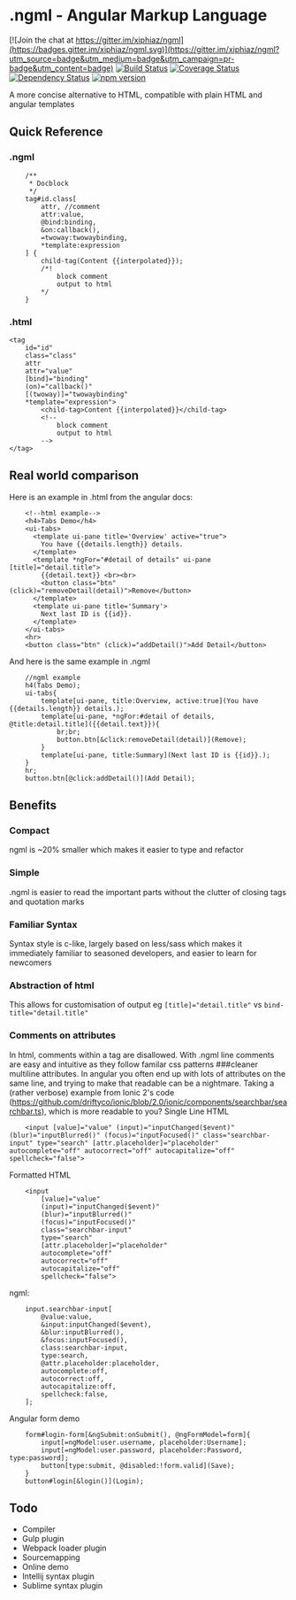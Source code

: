# .ngml - Angular Markup Language

[![Join the chat at https://gitter.im/xiphiaz/ngml](https://badges.gitter.im/xiphiaz/ngml.svg)](https://gitter.im/xiphiaz/ngml?utm_source=badge&utm_medium=badge&utm_campaign=pr-badge&utm_content=badge)
[![Build Status](https://travis-ci.org/xiphiaz/ngml.svg?branch=master)](https://travis-ci.org/xiphiaz/ngml) 
[![Coverage Status](https://coveralls.io/repos/xiphiaz/ngml/badge.svg?branch=master)](https://coveralls.io/r/xiphiaz/ngml?branch=master)
[![Dependency Status](https://gemnasium.com/xiphiaz/ngml.svg)](https://gemnasium.com/xiphiaz/ngml)
[![npm version](https://badge.fury.io/js/ngml.svg)](http://badge.fury.io/js/ngml)

A more concise alternative to HTML, compatible with plain HTML and angular templates

## Quick Reference

### .ngml
```
    /**
     * Docblock
     */
    tag#id.class[
        attr, //comment
        attr:value,
        @bind:binding,
        &on:callback(),
        =twoway:twowaybinding,
        *template:expression
    ] {
        child-tag(Content {{interpolated}});
        /*! 
            block comment
            output to html
        */
    }
```

### .html
```
<tag 
    id="id" 
    class="class" 
    attr 
    attr="value" 
    [bind]="binding" 
    (on)="callback()" 
    [(twoway)]="twowaybinding" 
    *template="expression">
        <child-tag>Content {{interpolated}}</child-tag>
        <!-- 
            block comment
            output to html
        -->
</tag>
```

## Real world comparison
Here is an example in .html from the angular docs:
```
    <!--html example-->
    <h4>Tabs Demo</h4>
    <ui-tabs>
      <template ui-pane title='Overview' active="true">
        You have {{details.length}} details.
      </template>
      <template *ngFor="#detail of details" ui-pane [title]="detail.title">
        {{detail.text}} <br><br>
        <button class="btn" (click)="removeDetail(detail)">Remove</button>
      </template>
      <template ui-pane title='Summary'>
        Next last ID is {{id}}.
      </template>
    </ui-tabs>
    <hr>
    <button class="btn" (click)="addDetail()">Add Detail</button>
```
And here is the same example in .ngml
```
    //ngml example
    h4(Tabs Demo);
    ui-tabs{
        template[ui-pane, title:Overview, active:true](You have {{details.length}} details.);
        template[ui-pane, *ngFor:#detail of details, @title:detail.title]({{detail.text}}){
            br;br;
            button.btn[&click:removeDetail(detail)](Remove);
        }
        template[ui-pane, title:Summary](Next last ID is {{id}}.);
    }
    hr;
    button.btn[@click:addDetail()](Add Detail);
```
## Benefits
### Compact
ngml is ~20% smaller which makes it easier to type and refactor
### Simple
.ngml is easier to read the important parts without the clutter of closing tags and quotation marks
### Familiar Syntax 
Syntax style is c-like, largely based on less/sass which makes it immediately familiar to seasoned developers, and easier to learn for newcomers
### Abstraction of html
This allows for customisation of output eg `[title]="detail.title"` vs `bind-title="detail.title"`
### Comments on attributes
In html, comments within a tag are disallowed. With .ngml line comments are easy and intuitive as they follow familar css patterns
###cleaner multiline attributes. 
In angular you often end up with lots of attributes on the same line, and trying to make
 that readable can be a nightmare. 
Taking a (rather verbose) example from Ionic 2's code (https://github.com/driftyco/ionic/blob/2.0/ionic/components/searchbar/searchbar.ts), which is more readable to you?
Single Line HTML


```
    <input [value]="value" (input)="inputChanged($event)" (blur)="inputBlurred()" (focus)="inputFocused()" class="searchbar-input" type="search" [attr.placeholder]="placeholder" autocomplete="off" autocorrect="off" autocapitalize="off" spellcheck="false">
```


Formatted HTML

```
    <input 
        [value]="value" 
        (input)="inputChanged($event)" 
        (blur)="inputBlurred()" 
        (focus)="inputFocused()" 
        class="searchbar-input" 
        type="search" 
        [attr.placeholder]="placeholder" 
        autocomplete="off" 
        autocorrect="off" 
        autocapitalize="off" 
        spellcheck="false">
```

ngml:

```
    input.searchbar-input[
        @value:value,
        &input:inputChanged($event),
        &blur:inputBlurred(),
        &focus:inputFocused(), 
        class:searchbar-input,
        type:search,
        @attr.placeholder:placeholder,
        autocomplete:off,
        autocorrect:off,
        autocapitalize:off,
        spellcheck:false,
    ];
```

Angular form demo
```
    form#login-form[&ngSubmit:onSubmit(), @ngFormModel=form]{
        input[=ngModel:user.username, placeholder:Username];
        input[=ngModel:user.password, placeholder:Password, type:password];
        button[type:submit, @disabled:!form.valid](Save);
    }
    button#login[&login()](Login);
```

## Todo
* Compiler
* Gulp plugin
* Webpack loader plugin
* Sourcemapping
* Online demo
* Intellij syntax plugin
* Sublime syntax plugin
